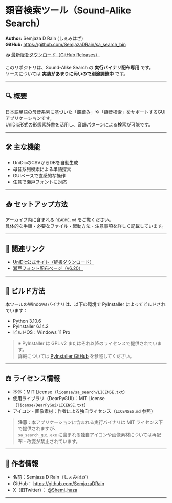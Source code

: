 # 類音検索ツール（Sound-Alike Search）

**Author:** Semjaza D Rain (しぇみはざ)  
**GitHub:** https://github.com/SemjazaDRain/sa_search_bin

📥 [最新版をダウンロード（GitHub Releases）](https://github.com/SemjazaDRain/sa_search_bin/releases/tag/v2025.07.17.00.b-pre)

このリポジトリは、Sound-Alike Search の **実行バイナリ配布専用** です。  
ソースについては **実装があまりに汚いので別途調整中** です。

---

## 🔍 概要

日本語単語の母音系列に基づいた「韻踏み」や「類音検索」をサポートするGUIアプリケーションです。  
UniDic形式の形態素辞書を活用し、音韻パターンによる検索が可能です。

---

## 🛠 主な機能

- UniDicのCSVからDBを自動生成
- 母音系列検索による単語探索
- GUIベースで直感的な操作
- 任意で瀬戸フォントに対応

---

## 📥 セットアップ方法

アーカイブ内に含まれる `README.md` をご覧ください。  
具体的な手順・必要なファイル・起動方法・注意事項を詳しく記載しています。

---

## 🔗 関連リンク

- [UniDic公式サイト（辞書ダウンロード）](https://clrd.ninjal.ac.jp/unidic/)
- [瀬戸フォント配布ページ（v6.20）](https://forest.watch.impress.co.jp/library/software/setofont/download_11015.html)

---

## 🔨 ビルド方法

本ツールのWindowsバイナリは、以下の環境で PyInstaller によってビルドされています：

- Python 3.10.6
- PyInstaller 6.14.2
- ビルドOS：Windows 11 Pro

> ※ PyInstaller は GPL v2 またはそれ以降のライセンスで提供されています。  
> 詳細については [PyInstaller GitHub](https://github.com/pyinstaller/pyinstaller) を参照してください。

---

## ⚖️ ライセンス情報

- 本体：MIT License（`license/sa_search/LICENSE.txt`）  
- 使用ライブラリ（DearPyGUI）：MIT License（`license/DearPyGui/LICENSE.txt`）  
- アイコン・画像素材：作者による独自ライセンス（`LICENSES.md` 参照）

> **注意**：本アプリケーションに含まれる実行バイナリは MIT ライセンス下で提供されますが、  
> `sa_search_gui.exe` に含まれる独自アイコンや画像素材については再配布・改変が禁止されています。

---

## 👤 作者情報

- 名前：Semjaza D Rain（しぇみはざ）  
- GitHub： https://github.com/SemjazaDRain  
- X（旧Twitter）： [@Shemi_haza](https://x.com/Shemi_haza)

---
